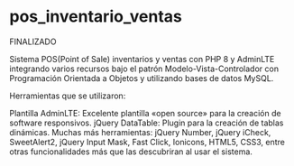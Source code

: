 # pos_inventario_ventas 
FINALIZADO

Sistema POS(Point of Sale) inventarios y ventas con PHP 8 y AdminLTE integrando varios recursos bajo el patrón Modelo-Vista-Controlador con Programación Orientada a Objetos y utilizando bases de datos MySQL.

Herramientas que se utilizaron:

Plantilla AdminLTE: Excelente plantilla «open source» para la creación de software responsivos.
jQuery DataTable: Plugin para la creación de tablas dinámicas.
Muchas más herramientas: jQuery Number, jQuery iCheck, SweetAlert2, jQuery Input Mask, Fast Click, Ionicons, HTML5, CSS3, entre otras funcionalidades más que las descubriran al usar el sistema.
